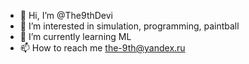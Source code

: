 - 👋 Hi, I’m @The9thDevi
- 👀 I’m interested in simulation, programming, paintball
- 🌱 I’m currently learning ML
- 📫 How to reach me the-9th@yandex.ru

<!---
The9thDevi/The9thDevi is a ✨ special ✨ repository because its `README.md` (this file) appears on your GitHub profile.
You can click the Preview link to take a look at your changes.
--->
